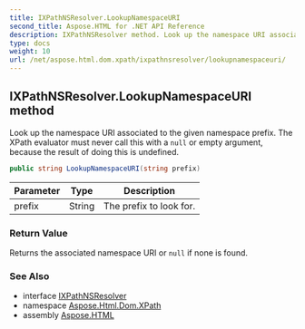 ```yaml
---
title: IXPathNSResolver.LookupNamespaceURI
second_title: Aspose.HTML for .NET API Reference
description: IXPathNSResolver method. Look up the namespace URI associated to the given namespace prefix. The XPath evaluator must never call this with a null or empty argument because the result of doing this is undefined
type: docs
weight: 10
url: /net/aspose.html.dom.xpath/ixpathnsresolver/lookupnamespaceuri/
---
```

## IXPathNSResolver.LookupNamespaceURI method

Look up the namespace URI associated to the given namespace prefix. The XPath evaluator must never call this with a `null` or empty argument, because the result of doing this is undefined.

```csharp
public string LookupNamespaceURI(string prefix)
```

| Parameter | Type | Description |
| --- | --- | --- |
| prefix | String | The prefix to look for. |

### Return Value

Returns the associated namespace URI or `null` if none is found.

### See Also

* interface [IXPathNSResolver](../)
* namespace [Aspose.Html.Dom.XPath](../../../aspose.html.dom.xpath/)
* assembly [Aspose.HTML](../../../)
